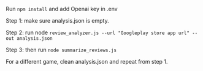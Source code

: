 Run `npm install` and add Openai key in .env

Step 1: make sure analysis.json is empty. 

Step 2: run node `review_analyzer.js --url "Googleplay store app url" --out analysis.json` 

Step 3: then run `node summarize_reviews.js` 

For a different game, clean analysis.json and repeat from step 1.
